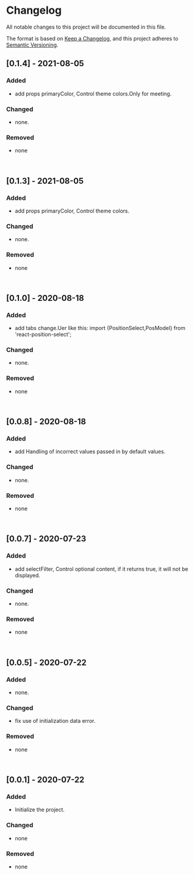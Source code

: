 # Changelog
All notable changes to this project will be documented in this file.

The format is based on [Keep a Changelog](https://keepachangelog.com/en/1.0.0/),
and this project adheres to [Semantic Versioning](https://semver.org/spec/v2.0.0.html).

## [0.1.4] - 2021-08-05

### Added

- add props primaryColor, Control theme colors.Only for meeting.

### Changed

- none.

### Removed

- none

&nbsp;

## [0.1.3] - 2021-08-05

### Added

- add props primaryColor, Control theme colors.

### Changed

- none.

### Removed

- none

&nbsp;

## [0.1.0] - 2020-08-18

### Added

- add tabs change.Uer like this:  import {PositionSelect,PosModel} from 'react-position-select';

### Changed

- none.

### Removed

- none

&nbsp;

## [0.0.8] - 2020-08-18

### Added

- add Handling of incorrect values passed in by default values.

### Changed

- none. 

### Removed

- none

&nbsp;

## [0.0.7] - 2020-07-23

### Added

- add selectFilter, Control optional content, if it returns true, it will not be displayed.

### Changed

- none. 

### Removed

- none

&nbsp;

## [0.0.5] - 2020-07-22

### Added

- none.

### Changed

- fix use of initialization data error.

### Removed

- none

&nbsp;

## [0.0.1] - 2020-07-22

### Added

- Initialize the project.

### Changed

- none

### Removed

- none

&nbsp;

